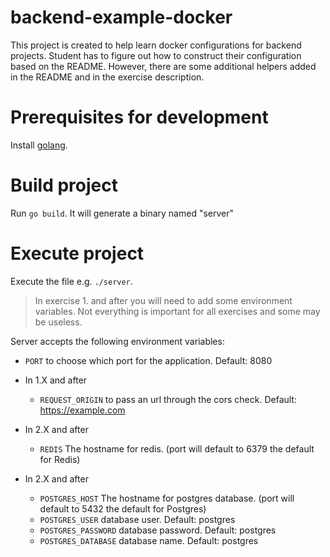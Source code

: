 # backend-example-docker

This project is created to help learn docker configurations for backend projects. Student has to figure out how to construct their configuration based on the README. However, there are some additional helpers added in the README and in the exercise description.

# Prerequisites for development

Install [golang](https://golang.org/doc/install).

# Build project #

Run `go build`. It will generate a binary named "server"

# Execute project #

Execute the file e.g. `./server`.

> In exercise 1. and after you will need to add some environment variables. Not everything is important for all exercises and some may be useless.

Server accepts the following environment variables:

- `PORT` to choose which port for the application. Default: 8080

- In 1.X and after
  - `REQUEST_ORIGIN` to pass an url through the cors check. Default: https://example.com

- In 2.X and after
  - `REDIS` The hostname for redis. (port will default to 6379 the default for Redis)

- In 2.X and after
  - `POSTGRES_HOST` The hostname for postgres database. (port will default to 5432 the default for Postgres)
  - `POSTGRES_USER` database user. Default: postgres
  - `POSTGRES_PASSWORD` database password. Default: postgres
  - `POSTGRES_DATABASE` database name. Default: postgres
